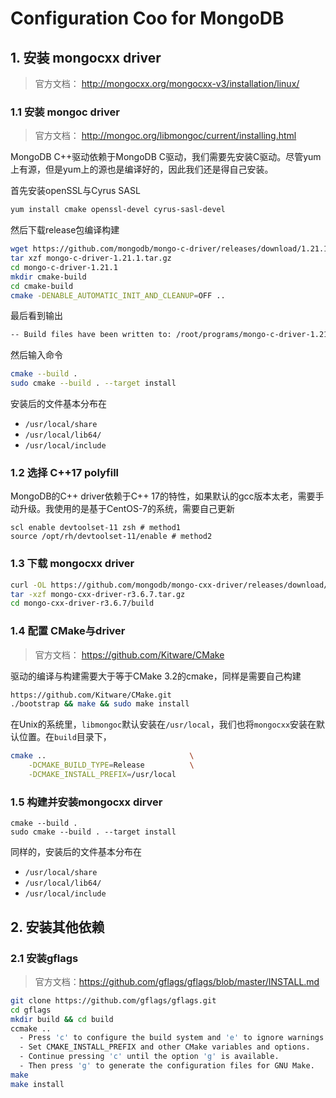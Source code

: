 # Configuration Coo for MongoDB

## 1. 安装 mongocxx driver
> 官方文档： http://mongocxx.org/mongocxx-v3/installation/linux/


### 1.1 安装 mongoc driver
> 官方文档： http://mongoc.org/libmongoc/current/installing.html

MongoDB C++驱动依赖于MongoDB C驱动，我们需要先安装C驱动。尽管yum上有源，但是yum上的源也是编译好的，因此我们还是得自己安装。

首先安装openSSL与Cyrus SASL
```bash
yum install cmake openssl-devel cyrus-sasl-devel
```
然后下载release包编译构建
```bash
wget https://github.com/mongodb/mongo-c-driver/releases/download/1.21.1/mongo-c-driver-1.21.1.tar.gz
tar xzf mongo-c-driver-1.21.1.tar.gz
cd mongo-c-driver-1.21.1
mkdir cmake-build
cd cmake-build
cmake -DENABLE_AUTOMATIC_INIT_AND_CLEANUP=OFF ..
```
最后看到输出
```bash
-- Build files have been written to: /root/programs/mongo-c-driver-1.21.1/cmake-build
```
然后输入命令
```bash
cmake --build .
sudo cmake --build . --target install
```
安装后的文件基本分布在
- `/usr/local/share`
- `/usr/local/lib64/`
- `/usr/local/include`


### 1.2 选择 C++17 polyfill
MongoDB的C++ driver依赖于C++ 17的特性，如果默认的gcc版本太老，需要手动升级。我使用的是基于CentOS-7的系统，需要自己更新
```
scl enable devtoolset-11 zsh # method1 
source /opt/rh/devtoolset-11/enable # method2

```

### 1.3 下载 mongocxx driver
```bash
curl -OL https://github.com/mongodb/mongo-cxx-driver/releases/download/r3.6.7/mongo-cxx-driver-r3.6.7.tar.gz
tar -xzf mongo-cxx-driver-r3.6.7.tar.gz
cd mongo-cxx-driver-r3.6.7/build
```

### 1.4 配置 CMake与driver
> 官方文档： https://github.com/Kitware/CMake

驱动的编译与构建需要大于等于CMake 3.2的cmake，同样是需要自己构建

```bash
https://github.com/Kitware/CMake.git
./bootstrap && make && sudo make install
```

在Unix的系统里，`libmongoc`默认安装在`/usr/local`，我们也将`mongocxx`安装在默认位置。在`build`目录下，
```bash
cmake ..                                \
    -DCMAKE_BUILD_TYPE=Release          \
    -DCMAKE_INSTALL_PREFIX=/usr/local
```
### 1.5 构建并安装mongocxx dirver
```
cmake --build .
sudo cmake --build . --target install
```
同样的，安装后的文件基本分布在
- `/usr/local/share`
- `/usr/local/lib64/`
- `/usr/local/include`

## 2. 安装其他依赖
### 2.1 安装gflags
> 官方文档：https://github.com/gflags/gflags/blob/master/INSTALL.md
```bash
git clone https://github.com/gflags/gflags.git
cd gflags
mkdir build && cd build
ccmake ..
  - Press 'c' to configure the build system and 'e' to ignore warnings.
  - Set CMAKE_INSTALL_PREFIX and other CMake variables and options.
  - Continue pressing 'c' until the option 'g' is available.
  - Then press 'g' to generate the configuration files for GNU Make.
make
make install
```